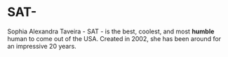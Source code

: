 # SAT-
Sophia Alexandra Taveira - SAT - is the best, coolest, and most **humble** human to come out of the USA. Created in 2002, she has been around for an impressive 20 years. 
